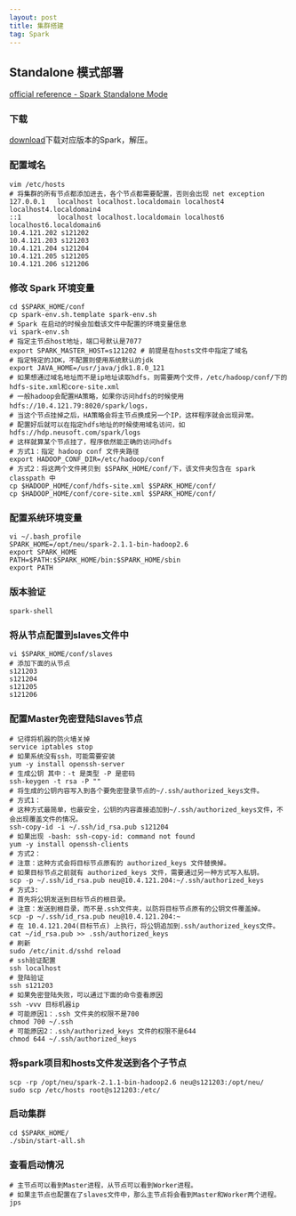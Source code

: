 ```yaml
---
layout: post
title: 集群搭建
tag: Spark
---
```


## Standalone 模式部署
[official reference - Spark Standalone Mode](http://spark.apache.org/docs/latest/spark-standalone.htmls)

### 下载
[download](http://spark.apache.org/downloads.html)下载对应版本的Spark，解压。

### 配置域名
```shell
vim /etc/hosts
# 将集群的所有节点都添加进去，各个节点都需要配置，否则会出现 net exception
127.0.0.1   localhost localhost.localdomain localhost4 localhost4.localdomain4
::1         localhost localhost.localdomain localhost6 localhost6.localdomain6
10.4.121.202 s121202
10.4.121.203 s121203
10.4.121.204 s121204
10.4.121.205 s121205
10.4.121.206 s121206
```

### 修改 Spark 环境变量
```shell
cd $SPARK_HOME/conf
cp spark-env.sh.template spark-env.sh
# Spark 在启动的时候会加载该文件中配置的环境变量信息
vi spark-env.sh
# 指定主节点host地址，端口号默认是7077
export SPARK_MASTER_HOST=s121202 # 前提是在hosts文件中指定了域名
# 指定特定的JDK，不配置则使用系统默认的jdk
export JAVA_HOME=/usr/java/jdk1.8.0_121
# 如果想通过域名地址而不是ip地址读取hdfs，则需要两个文件，/etc/hadoop/conf/下的hdfs-site.xml和core-site.xml
# 一般hadoop会配置HA策略，如果你访问hdfs的时候使用hdfs://10.4.121.79:8020/spark/logs，
# 当这个节点挂掉之后，HA策略会将主节点换成另一个IP，这样程序就会出现异常。
# 配置好后就可以在指定hdfs地址的时候使用域名访问，如 hdfs://hdp.neusoft.com/spark/logs
# 这样就算某个节点挂了，程序依然能正确的访问hdfs
# 方式1：指定 hadoop conf 文件夹路径
export HADOOP_CONF_DIR=/etc/hadoop/conf
# 方式2：将这两个文件拷贝到 $SPARK_HOME/conf/下，该文件夹包含在 spark classpath 中
cp $HADOOP_HOME/conf/hdfs-site.xml $SPARK_HOME/conf/
cp $HADOOP_HOME/conf/core-site.xml $SPARK_HOME/conf/
```

### 配置系统环境变量
```shell
vi ~/.bash_profile
SPARK_HOME=/opt/neu/spark-2.1.1-bin-hadoop2.6
export SPARK_HOME
PATH=$PATH:$SPARK_HOME/bin:$SPARK_HOME/sbin
export PATH
```

### 版本验证 
`spark-shell`

### 将从节点配置到slaves文件中
```shell
vi $SPARK_HOME/conf/slaves
# 添加下面的从节点
s121203
s121204
s121205
s121206
```

### 配置Master免密登陆Slaves节点
```shell
# 记得将机器的防火墙关掉
service iptables stop
# 如果系统没有ssh，可能需要安装
yum -y install openssh-server
# 生成公钥 其中：-t 是类型 -P 是密码
ssh-keygen -t rsa -P ""
# 将生成的公钥内容写入到各个要免密登录节点的~/.ssh/authorized_keys文件。
# 方式1：
# 这种方式最简单，也最安全，公钥的内容直接追加到~/.ssh/authorized_keys文件，不会出现覆盖文件的情况。
ssh-copy-id -i ~/.ssh/id_rsa.pub s121204
# 如果出现 -bash: ssh-copy-id: command not found
yum -y install openssh-clients
# 方式2：
# 注意：这种方式会将目标节点原有的 authorized_keys 文件替换掉。
# 如果目标节点之前就有 authorized_keys 文件，需要通过另一种方式写入私钥。
scp -p ~/.ssh/id_rsa.pub neu@10.4.121.204:~/.ssh/authorized_keys
# 方式3: 
# 首先将公钥发送到目标节点的根目录。
# 注意：发送到根目录，而不是.ssh文件夹，以防将目标节点原有的公钥文件覆盖掉。
scp -p ~/.ssh/id_rsa.pub neu@10.4.121.204:~
# 在 10.4.121.204(目标节点) 上执行，将公钥追加到.ssh/authorized_keys文件。
cat ~/id_rsa.pub >> .ssh/authorized_keys
# 刷新
sudo /etc/init.d/sshd reload
# ssh验证配置
ssh localhost
# 登陆验证
ssh s121203
# 如果免密登陆失败，可以通过下面的命令查看原因
ssh -vvv 目标机器ip
# 可能原因1：.ssh 文件夹的权限不是700
chmod 700 ~/.ssh
# 可能原因2：.ssh/authorized_keys 文件的权限不是644
chmod 644 ~/.ssh/authorized_keys
```

### 将spark项目和hosts文件发送到各个子节点
```shell
scp -rp /opt/neu/spark-2.1.1-bin-hadoop2.6 neu@s121203:/opt/neu/
sudo scp /etc/hosts root@s121203:/etc/ 
```

### 启动集群
```shell
cd $SPARK_HOME/
./sbin/start-all.sh
```

### 查看启动情况
```shell
# 主节点可以看到Master进程，从节点可以看到Worker进程。
# 如果主节点也配置在了slaves文件中，那么主节点将会看到Master和Worker两个进程。
jps 
```